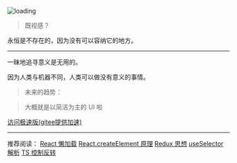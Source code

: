 ![loading](https://saber2pr.top/MyWeb/resource/image/blog-bg.webp)

> 既视感？

永恒是不存在的，因为没有可以容纳它的地方。

---

一昧地追寻意义是无用的。

因为人类与机器不同，人类可以做没有意义的事情。

> 未来的趋势：

> 大概就是以简洁为主的 UI 啦

[访问极速版(gitee提供加速)](https://saber2pr.gitee.io/#/blog/%E6%B0%B8%E6%81%92%E3%81%AE%E5%B9%BB%E6%83%B3%E4%B9%A1)

---

推荐阅读：
[React 懒加载](#/blog/React常用组件/懒加载组件)
[React.createElement 原理](#/blog/React原理/reconciler实现/createElement)
[Redux 思想](#/blog/Redux状态管理/redux思想)
[useSelector 解析](#/blog/React生态/useSelector和reselect源码阅读)
[TS 控制反转](#/blog/Reflect反射原理/依赖注入（IOC）实现)
